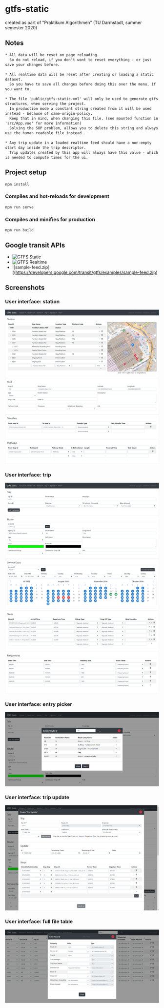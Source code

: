 # gtfs-static
created as part of "Praktikum Algorithmen" (TU Darmstadt, summer semester 2020)

## Notes
```
* All data will be reset on page reloading.
  So do not reload, if you don't want to reset everything - or just save your changes before.

* All realtime data will be reset after creating or loading a static dataset.
  So you have to save all changes before doing this over the menu, if you want to.

* The file 'public/gtfs-static.xml' will only be used to generate gtfs structures, when serving the project.
  In production mode a constant string created from it will be used instead - because of same-origin-policy.
  Keep that in mind, when changing this file. (see mounted function in 'src/App.vue' for more information)
  Solving the SOP problem, allows you to delete this string and always use the human readable file instead.
  
* Any trip update in a loaded realtime feed should have a non-empty start day inside the trip descriptor.
  Trip updates created by this app will always have this value - which is needed to compute times for the ui.
```

## Project setup
```
npm install
```

### Compiles and hot-reloads for development
```
npm run serve
```

### Compiles and minifies for production
```
npm run build
```

## Google transit APIs
* ![GTFS Static](https://developers.google.com/transit/gtfs)
* ![GTFS Realtime](https://developers.google.com/transit/gtfs-realtime)
* ![sample-feed.zip]((https://developers.google.com/transit/gtfs/examples/sample-feed.zip)

## Screenshots

### User interface: station
![Screenshot](/screenshots/station.png?raw=true)

### User interface: trip
![Screenshot](/screenshots/trip.png?raw=true)

### User interface: entry picker
![Screenshot](/screenshots/picker.png?raw=true)

### User interface: trip update
![Screenshot](/screenshots/realtime.png?raw=true)

### User interface: full file table
![Screenshot](/screenshots/file.png?raw=true)
